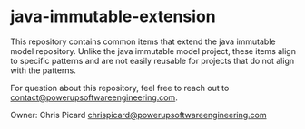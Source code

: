 # java-immutable-extension

This repository contains common items that extend the java immutable model repository.
Unlike the java immutable model project, these items align to specific patterns and are not easily reusable
for projects that do not align with the patterns.

For question about this repository, feel free to reach out to contact@powerupsoftwareengineering.com.

Owner: Chris Picard chrispicard@powerupsoftwareengineering.com